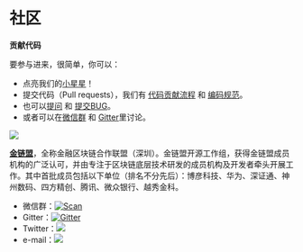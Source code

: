 # 社区

**贡献代码**

要参与进来，很简单，你可以：

- 点亮我们的[小星星](https://github.com/FISCO-BCOS/FISCO-BCOS)！  
- 提交代码（Pull requests），我们有 [代码贡献流程](https://github.com/FISCO-BCOS/FISCO-BCOS/blob/dev-2.0/docs/CONTRIBUTING_CN.md) 和 [编码规范](https://github.com/FISCO-BCOS/FISCO-BCOS/blob/dev-2.0/CODING_STYLE.md)。
- 也可以[提问](https://github.com/FISCO-BCOS/lab-bcos/issues) 和 [提交BUG](https://github.com/FISCO-BCOS/lab-bcos/issues)。
- 或者可以在[微信群](https://github.com/FISCO-BCOS/LargeFiles/blob/master/images/FISCO-BCOS.jpeg) 和 [Gitter](https://gitter.im/fisco-bcos/Lobby)里讨论。



![](../images/others/FISCO_logo.png)

[**金链盟**](https://www.fisco.com.cn/)，全称金融区块链合作联盟（深圳）。金链盟开源工作组，获得金链盟成员机构的广泛认可，并由专注于区块链底层技术研发的成员机构及开发者牵头开展工作。其中首批成员包括以下单位（排名不分先后）：博彦科技、华为、深证通、神州数码、四方精创、腾讯、微众银行、越秀金科。

- 微信群：[![Scan](https://img.shields.io/badge/style-Scan_QR_Code-green.svg?logo=wechat&longCache=false&style=social&label=Group)](https://github.com/FISCO-BCOS/LargeFiles/blob/master/images/FISCO-BCOS.jpeg) 
- Gitter：[![Gitter](https://img.shields.io/badge/style-on_gitter-green.svg?logo=gitter&longCache=false&style=social&label=Chat)](https://gitter.im/fisco-bcos/Lobby) 
- Twitter：[![](https://img.shields.io/twitter/url/http/shields.io.svg?style=social&label=Follow@FiscoBcos)](https://twitter.com/FiscoBcos)
- e-mail：[![](https://img.shields.io/twitter/url/http/shields.io.svg?logo=Gmail&style=social&label=service@fisco.com.cn)](mailto:service@fisco.com.cn)

